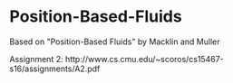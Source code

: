 # Position-Based-Fluids

<p> Based on "Position-Based Fluids" by Macklin and Muller </p>

<p> Assignment 2: http://www.cs.cmu.edu/~scoros/cs15467-s16/assignments/A2.pdf </p>
